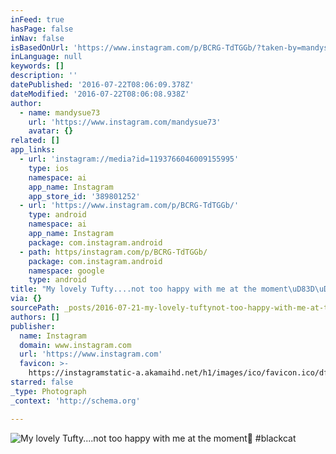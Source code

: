 ```yaml
---
inFeed: true
hasPage: false
inNav: false
isBasedOnUrl: 'https://www.instagram.com/p/BCRG-TdTGGb/?taken-by=mandysue73'
inLanguage: null
keywords: []
description: ''
datePublished: '2016-07-22T08:06:09.378Z'
dateModified: '2016-07-22T08:06:08.938Z'
author:
  - name: mandysue73
    url: 'https://www.instagram.com/mandysue73'
    avatar: {}
related: []
app_links:
  - url: 'instagram://media?id=1193766046009155995'
    type: ios
    namespace: ai
    app_name: Instagram
    app_store_id: '389801252'
  - url: 'https://www.instagram.com/p/BCRG-TdTGGb/'
    type: android
    namespace: ai
    app_name: Instagram
    package: com.instagram.android
  - path: https/instagram.com/p/BCRG-TdTGGb/
    package: com.instagram.android
    namespace: google
    type: android
title: "My lovely Tufty....not too happy with me at the moment\uD83D\uDE01 #blackcat"
via: {}
sourcePath: _posts/2016-07-21-my-lovely-tuftynot-too-happy-with-me-at-the-moment-bl.md
authors: []
publisher:
  name: Instagram
  domain: www.instagram.com
  url: 'https://www.instagram.com'
  favicon: >-
    https://instagramstatic-a.akamaihd.net/h1/images/ico/favicon.ico/dfa85bb1fd63.ico
starred: false
_type: Photograph
_context: 'http://schema.org'

---
```

![My lovely Tufty....not too happy with me at the moment #blackcat](https://scontent.cdninstagram.com/t51.2885-15/s640x640/sh0.08/e35/12750270_1667636240157928_1337554264_n.jpg?ig_cache_key=MTE5Mzc2NjA0NjAwOTE1NTk5NQ%3D%3D.2)
